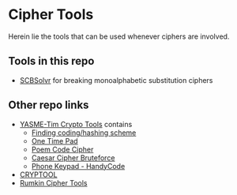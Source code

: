Cipher Tools
============

Herein lie the tools that can be used whenever ciphers are involved.

Tools in this repo
------------------

+ [SCBSolvr](SCBSolvr.zip) for breaking monoalphabetic substitution ciphers

Other repo links
----------------

+ [YASME-Tim Crypto Tools](https://github.com/YASME-Tim/crypto-tools) contains
  + [Finding coding/hashing scheme](https://github.com/YASME-Tim/crypto-tools/tree/master/find-coding-scheme)
  + [One Time Pad](https://github.com/YASME-Tim/crypto-tools/tree/master/otp)
  + [Poem Code Cipher](https://github.com/YASME-Tim/crypto-tools/tree/master/poemcode)
  + [Caesar Cipher Bruteforce](https://github.com/YASME-Tim/crypto-tools/tree/master/rot)
  + [Phone Keypad - HandyCode](https://github.com/YASME-Tim/crypto-tools/tree/master/handycode)
+ [CRYPTOOL](https://www.cryptool.org/en/)
+ [Rumkin Cipher Tools](http://rumkin.com/tools/cipher/)
